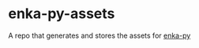 # enka-py-assets

 A repo that generates and stores the assets for [enka-py](https://github.com/seriaati/enka-py)
